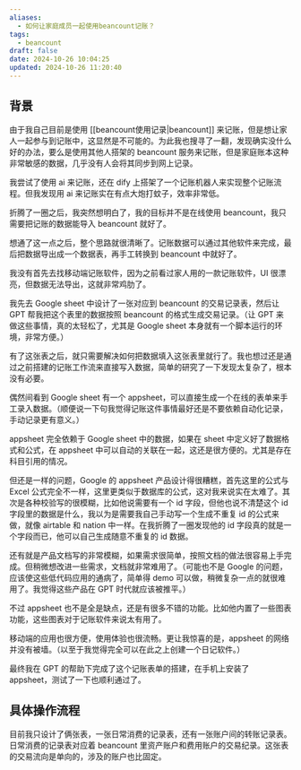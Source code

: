 ```yaml
---
aliases:
  - 如何让家庭成员一起使用beancount记账？
tags:
  - beancount
draft: false
date: 2024-10-26 10:04:25
updated: 2024-10-26 11:20:40
---
```


## 背景

由于我自己目前是使用 [[beancount使用记录|beancount]] 来记账，但是想让家人一起参与到记账中，这显然是不可能的。为此我也搜寻了一翻，发现确实没什么好的办法，要么是使用其他人搭架的 beancount 服务来记账，但是家庭账本这种非常敏感的数据，几乎没有人会将其同步到网上记录。

我尝试了使用 ai 来记账，还在 dify 上搭架了一个记账机器人来实现整个记账流程。但我发现用 ai 来记账实在有点大炮打蚊子，效率非常低。

折腾了一圈之后，我突然想明白了，我的目标并不是在线使用 beancount，我只需要把记账的数据能导入 beancount 就好了。

想通了这一点之后，整个思路就很清晰了。记账数据可以通过其他软件来完成，最后把数据导出成一个数据表，再手工转换到 beancount 中就好了。

我没有首先去找移动端记账软件，因为之前看过家人用的一款记账软件，UI 很漂亮，但数据无法导出，这就非常鸡肋了。

我先去 Google sheet 中设计了一张对应到 beancount 的交易记录表，然后让 GPT 帮我把这个表里的数据按照 beancount 的格式生成交易记录。（让 GPT 来做这些事情，真的太轻松了，尤其是 Google sheet 本身就有一个脚本运行的环境，非常方便。）

有了这张表之后，就只需要解决如何把数据填入这张表里就行了。我也想过还是通过之前搭建的记账工作流来直接写入数据，简单的研究了一下发现太复杂了，根本没有必要。

偶然间看到 Google sheet 有一个 appsheet，可以直接生成一个在线的表单来手工录入数据。（顺便说一下句我觉得记账这件事情最好还是不要依赖自动化记录，手动记录更有意义。）

appsheet 完全依赖于 Google sheet 中的数据，如果在 sheet 中定义好了数据格式和公式，在 appsheet 中可以自动的关联在一起，这还是很方便的。尤其是存在科目引用的情况。

但还是一样的问题，Google 的 appsheet 产品设计得很糟糕，首先这里的公式与 Excel 公式完全不一样，这里更类似于数据库的公式，这对我来说实在太难了。其次是各种校验写的很模糊，比如他说需要有一个 id 字段，但他也说不清楚这个 id 字段里的数据是什么，我以为是需要我自己手动写一个生成不重复 id 的公式来做，就像 airtable 和 nation 中一样。在我折腾了一圈发现他的 id 字段真的就是一个字段而已，他可以自己生成随意不重复的 id 数据。

还有就是产品文档写的非常模糊，如果需求很简单，按照文档的做法很容易上手完成。但稍微想改进一些需求，文档就非常难用了。（可能也不是 Google 的问题，应该使这些低代码应用的通病了，简单得 demo 可以做，稍微复杂一点的就很难用了。我觉得这些产品在 GPT 时代就应该被推平。）

不过 appsheet 也不是全是缺点，还是有很多不错的功能。比如他内置了一些图表功能，这些图表对于记账软件来说太有用了。

移动端的应用也很方便，使用体验也很流畅。更让我惊喜的是，appsheet 的网络并没有被墙。（以至于我觉得完全可以在此之上创建一个日记软件。）

最终我在 GPT 的帮助下完成了这个记账表单的搭建，在手机上安装了 appsheet，测试了一下也顺利通过了。

## 具体操作流程

目前我只设计了俩张表，一张日常消费的记录表，还有一张账户间的转账记录表。
日常消费的记录表对应着 beancount 里资产账户和费用账户的交易纪录。这张表的交易流向是单向的，涉及的账户也比固定。


